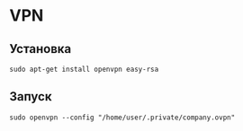 # VPN

## Установка

    sudo apt-get install openvpn easy-rsa

## Запуск

    sudo openvpn --config "/home/user/.private/company.ovpn"
